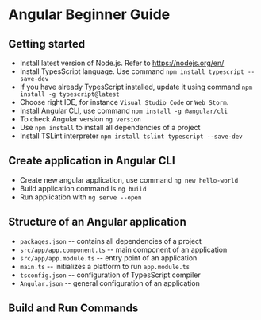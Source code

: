 # Angular Beginner Guide

## Getting started

- Install latest version of Node.js. Refer to https://nodejs.org/en/
- Install TypesScript language. Use command `npm install typescript --save-dev`
- If you have already TypesScript installed, update it using command `npm install -g typescript@latest`
- Choose right IDE, for instance `Visual Studio Code` or `Web Storm`.
- Install Angular CLI, use command `npm install -g @angular/cli`
- To check Angular version `ng version`
- Use `npm install` to install all dependencies of a project
- Install TSLint interpreter `npm install tslint typescript --save-dev`

## Create application in Angular CLI

- Create new angular application, use command `ng new hello-world`
- Build application command is `ng build`
- Run application with `ng serve --open`

## Structure of an Angular application

- `packages.json` -- contains all dependencies of a project
- `src/app/app.component.ts` -- main component of an application
- `src/app/app.module.ts` -- entry point of an application
- `main.ts` -- initializes a platform to run `app.module.ts`
- `tsconfig.json` -- configuration of TypesScript compiler
- `Angular.json` -- general configuration of an application


## Build and Run Commands
